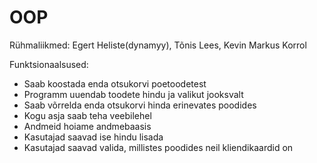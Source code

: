 # OOP

Rühmaliikmed: Egert Heliste(dynamyy), Tõnis Lees, Kevin Markus Korrol

Funktsionaalsused:
- Saab koostada enda otsukorvi poetoodetest
- Programm uuendab toodete hindu ja valikut jooksvalt
- Saab võrrelda enda otsukorvi hinda erinevates poodides
- Kogu asja saab teha veebilehel
- Andmeid hoiame andmebaasis
- Kasutajad saavad ise hindu lisada
- Kasutajad saavad valida, millistes poodides neil kliendikaardid on
